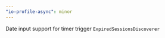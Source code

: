 ```yaml
---
"io-profile-async": minor
---
```


Date input support for timer trigger `ExpiredSessionsDiscoverer`
